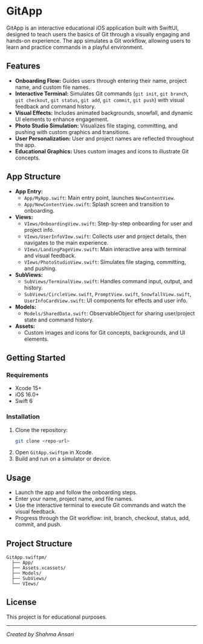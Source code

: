 # GitApp

GitApp is an interactive educational iOS application built with SwiftUI, designed to teach users the basics of Git through a visually engaging and hands-on experience. The app simulates a Git workflow, allowing users to learn and practice commands in a playful environment.

## Features

- **Onboarding Flow:** Guides users through entering their name, project name, and custom file names.
- **Interactive Terminal:** Simulates Git commands (`git init`, `git branch`, `git checkout`, `git status`, `git add`, `git commit`, `git push`) with visual feedback and command history.
- **Visual Effects:** Includes animated backgrounds, snowfall, and dynamic UI elements to enhance engagement.
- **Photo Studio Simulation:** Visualizes file staging, committing, and pushing with custom graphics and transitions.
- **User Personalization:** User and project names are reflected throughout the app.
- **Educational Graphics:** Uses custom images and icons to illustrate Git concepts.

## App Structure

- **App Entry:**
  - `App/MyApp.swift`: Main entry point, launches `NewContentView`.
  - `App/NewContentView.swift`: Splash screen and transition to onboarding.
- **Views:**
  - `VIews/OnboardingView.swift`: Step-by-step onboarding for user and project info.
  - `VIews/UserInfoVIew.swift`: Collects user and project details, then navigates to the main experience.
  - `VIews/LandingPageView.swift`: Main interactive area with terminal and visual feedback.
  - `VIews/PhotoStudioView.swift`: Simulates file staging, committing, and pushing.
- **SubViews:**
  - `SubViews/TerminalView.swift`: Handles command input, output, and history.
  - `SubViews/CircleView.swift`, `PromptView.swift`, `SnowfallView.swift`, `UserInfoCardView.swift`: UI components for effects and user info.
- **Models:**
  - `Models/SharedData.swift`: ObservableObject for sharing user/project state and command history.
- **Assets:**
  - Custom images and icons for Git concepts, backgrounds, and UI elements.

## Getting Started

### Requirements
- Xcode 15+
- iOS 16.0+
- Swift 6

### Installation
1. Clone the repository:
   ```sh
   git clone <repo-url>
   ```
2. Open `GitApp.swiftpm` in Xcode.
3. Build and run on a simulator or device.

## Usage
- Launch the app and follow the onboarding steps.
- Enter your name, project name, and file names.
- Use the interactive terminal to execute Git commands and watch the visual feedback.
- Progress through the Git workflow: init, branch, checkout, status, add, commit, and push.

## Project Structure
```
GitApp.swiftpm/
  ├── App/
  ├── Assets.xcassets/
  ├── Models/
  ├── SubViews/
  └── VIews/
```

## License
This project is for educational purposes.

---

*Created by Shahma Ansari* 